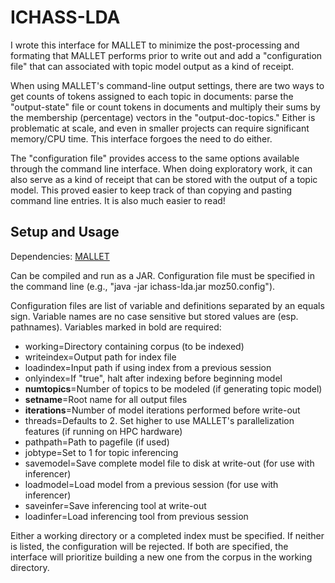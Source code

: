 ICHASS-LDA
======
I wrote this interface for MALLET to minimize the post-processing and formating that MALLET performs prior to write out and add a "configuration file" that can associated with topic model output as a kind of receipt. 

When using MALLET's command-line output settings, there are two ways to get counts of tokens assigned to each topic in documents: parse the "output-state" file or count tokens in documents and multiply their sums by the membership (percentage) vectors in the "output-doc-topics." Either is problematic at scale, and even in smaller projects can require significant memory/CPU time. This interface forgoes the need to do either.

The "configuration file" provides access to the same options available through the command line interface. When doing exploratory work, it can also serve as a kind of receipt that can be stored with the output of a topic model. This proved easier to keep track of than copying and pasting command line entries. It is also much easier to read!

## Setup and Usage
Dependencies: [MALLET](http://mallet.cs.umass.edu/)

Can be compiled and run as a JAR. Configuration file must be specified in the command line (e.g., "java -jar ichass-lda.jar moz50.config").

Configuration files are list of variable and definitions separated by an equals sign. Variable names are no case sensitive but stored values are (esp. pathnames). Variables marked in bold are required:
* working=Directory containing corpus (to be indexed)
* writeindex=Output path for index file
* loadindex=Input path if using index from a previous session
* onlyindex=If "true", halt after indexing before beginning model
* **numtopics**=Number of topics to be modeled (if generating topic model)
* **setname**=Root name for all output files
* **iterations**=Number of model iterations performed before write-out
* threads=Defaults to 2. Set higher to use MALLET's parallelization features (if running on HPC hardware)
* pathpath=Path to pagefile (if used)
* jobtype=Set to 1 for topic inferencing
* savemodel=Save complete model file to disk at write-out (for use with inferencer)
* loadmodel=Load model from a previous session (for use with inferencer)
* saveinfer=Save inferencing tool at write-out
* loadinfer=Load inferencing tool from previous session

Either a working directory or a completed index must be specified. If neither is listed, the configuration will be rejected. If both are specified, the interface will prioritize building a new one from the corpus in the working directory.